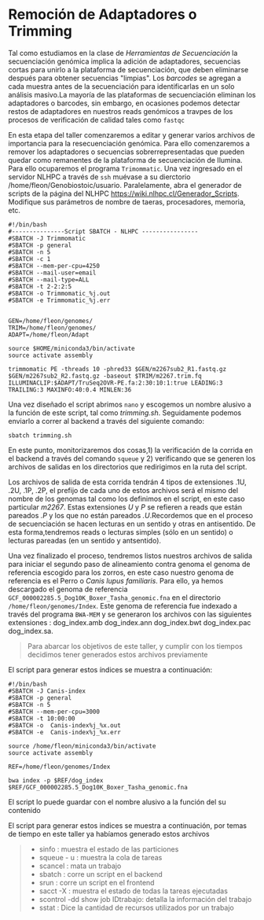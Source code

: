 # Remoción de Adaptadores o Trimming

Tal como estudiamos en la clase de *Herramientas de Secuenciación* la secuenciación genómica implica la adición de adaptadores, secuencias cortas para unirlo a la plataforma de secuenciación, que deben eliminarse después para obtener secuencias "limpias". Los *barcodes* se agregan a cada muestra antes de la secuenciación para identificarlas en un solo análisis masivo.La mayoría de las plataformas de secuenciación eliminan los adaptadores o barcodes, sin embargo, en ocasiones podemos detectar restos de adaptadores en nuestros reads genómicos a travpes de los procesos de verificación de calidad tales como  ```fastqc```

En esta etapa del taller comenzaremos a editar y generar varios archivos de importancia para la resecuenciación genómica. Para ello comenzaremos a remover los adaptadores o secuencias sobrerrepresentadas que pueden quedar como remanentes de la plataforma de secuenciación de Ilumina. Para ello ocuparemos el programa ```Trimommatic```. Una vez ingresado en el servidor NLHPC a través de ```ssh``` muévase a su dierctorio /home/fleon/Genobiostoic/usuario. Paralelamente, abra el generador de scripts de la página del NLHPC https://wiki.nlhpc.cl/Generador_Scripts. Modifique sus parámetros de nombre de taeras, procesadores, memoria, etc.

```
#!/bin/bash
#---------------Script SBATCH - NLHPC ----------------
#SBATCH -J Trimmomatic
#SBATCH -p general
#SBATCH -n 5
#SBATCH -c 1
#SBATCH --mem-per-cpu=4250
#SBATCH --mail-user=email
#SBATCH --mail-type=ALL
#SBATCH -t 2-2:2:5
#SBATCH -o Trimmomatic_%j.out
#SBATCH -e Trimmomatic_%j.err


GEN=/home/fleon/genomes/
TRIM=/home/fleon/genomes/
ADAPT=/home/fleon/Adapt

source $HOME/miniconda3/bin/activate
source activate assembly   

trimmomatic PE -threads 10 -phred33 $GEN/m2267sub2_R1.fastq.gz $GEN/m2267sub2_R2.fastq.gz -baseout $TRIM/m2267.trim.fq ILLUMINACLIP:$ADAPT/TruSeq2OVR-PE.fa:2:30:10:1:true LEADING:3 TRAILING:3 MAXINFO:40:0.4 MINLEN:36

```

Una vez diseñado el script abrimos ``` nano ``` y escogemos un nombre alusivo a la función de este script, tal como *trimming.sh*. Seguidamente podemos enviarlo a correr al backend a través del siguiente comando: 

```
sbatch trimming.sh
```

En este punto, monitorizaremos dos cosas,1) la verificación de la corrida en el backend a través del comando ```squeue``` y 2) verificando que se generen los archivos de salidas en los directorios que redirigimos en la ruta del script.

Los archivos de salida de esta corrida tendrán 4 tipos de extensiones .1U, .2U, .1P, .2P, el prefijo de cada uno de estos archivos será el mismo del nombre de los genomas tal como los definimos en el script, en este caso particular *m2267*. Estas extensiones *U* y *P* se refieren a reads que están pareados *.P* y los que no están pareados *.U*.Recordemos que en el proceso de secuenciación se hacen lecturas en un sentido y otras en antisentido. De esta forma,tendremos reads o lecturas simples (sólo en un sentido) o lecturas pareadas (en un sentido y antsentido).

Una vez finalizado el proceso, tendremos listos nuestros archivos de salida para iniciar el segundo paso de alineamiento contra genoma el genoma de referencia escogido para los zorros, en este caso nuestro genoma de referencia es el Perro o *Canis lupus familiaris*. Para ello, ya hemos descargado el genoma de referencia ```GCF_000002285.5_Dog10K_Boxer_Tasha_genomic.fna```   en el directorio ```/home/fleon/genomes/Index```. Este genoma de referencia fue indexado a través del programa ```BWA-MEM``` y se generaron los archivos con las siguientes extensiones :  dog_index.amb  dog_index.ann  dog_index.bwt  dog_index.pac  dog_index.sa. 


> Para abarcar los objetivos de este taller, y cumplir con los tiempos decidimos tener generados estos archivos previamente

 El script para generar estos índices se muestra a continuación:

 
```
#!/bin/bash
#SBATCH -J Canis-index
#SBATCH -p general
#SBATCH -n 5
#SBATCH --mem-per-cpu=3000
#SBATCH -t 10:00:00
#SBATCH -o  Canis-index%j_%x.out
#SBATCH -e  Canis-index%j_%x.err

source /home/fleon/miniconda3/bin/activate
source activate assembly

REF=/home/fleon/genomes/Index

bwa index -p $REF/dog_index $REF/GCF_000002285.5_Dog10K_Boxer_Tasha_genomic.fna

```


El script lo puede guardar con el nombre alusivo a la función del su contenido

El script para generar estos indices se muestra a continuación, por temas de tiempo en este taller ya habíamos generado estos archivos

> + sinfo : muestra el estado de las particiones
> + squeue - u : muestra la cola de tareas
> + scancel : mata un trabajo
> + sbatch : corre un script en el backend
> + srun : corre un script en el frontend
> + sacct -X : muestra el estado de todas la tareas ejecutadas
> + scontrol -dd show job IDtrabajo: detalla la información del trabajo 
> + sstat : Dice la cantidad de recursos utilizados por un trabajo


